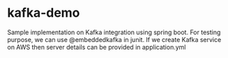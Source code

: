 # kafka-demo
Sample implementation on Kafka integration using spring boot. For testing purpose, we can use @embeddedkafka in junit. If we create Kafka service on AWS then server details can be provided in application.yml
